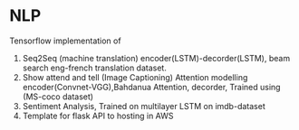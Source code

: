 # NLP

Tensorflow implementation of 

1. Seq2Seq (machine translation) encoder(LSTM)-decorder(LSTM), beam search eng-french translation dataset. 
2. Show attend and tell (Image Captioning) Attention modelling encoder(Convnet-VGG),Bahdanua Attention, decorder, 
  Trained using (MS-coco dataset)
3. Sentiment Analysis, 
  Trained on multilayer LSTM on imdb-dataset
4. Template for flask API to hosting in AWS   
